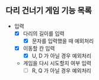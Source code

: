 ## 다리 건너기 게임 기능 목록

- 입력
  - [X] 다리의 길이를 입력
    - [X] 문자를 입력했을 때 예외처리
  - [X] 이동할 칸 입력
    - [X] U, D 가 아닐 경우 예외처리
  - 게임을 다시 시도할지 여부 입력
    - [ ] R, Q 가 아닐 경우 예외처리
